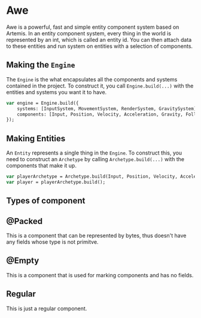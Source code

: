 # Awe

Awe is a powerful, fast and simple entity component system based on Artemis. In
an entity component system, every thing in the world is represented by an int,
which is called an entity id. You can then attach data to these entities and run
system on entities with a selection of components.

## Making the `Engine`

The `Engine` is the what encapsulates all the components and systems contained in
the project. To construct it, you call `Engine.build(...)` with the entities and
systems you want it to have.

``` haxe
var engine = Engine.build({
	systems: [InputSystem, MovementSystem, RenderSystem, GravitySystem],
	components: [Input, Position, Velocity, Acceleration, Gravity, Follow]
});
```
## Making Entities

An `Entity` represents a single thing in the `Engine`. To construct this, you need to
construct an `Archetype` by calling `Archetype.build(...)` with the components that
make it up.

``` haxe
var playerArchetype = Archetype.build(Input, Position, Velocity, Acceleration, Gravity);
var player = playerArchetype.build();
```

## Types of component
## @Packed
This is a component that can be represented by bytes, thus doesn't have any fields whose type is not primitve.
## @Empty
This is a component that is used for marking components and has no fields.
## Regular
This is just a regular component.
